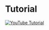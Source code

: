 # Tutorial
[![YouTube Tutorial](http://img.youtube.com/vi/NgRWMEHHdto/0.jpg)](https://youtu.be/NgRWMEHHdto)